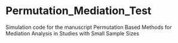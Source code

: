 # Permutation_Mediation_Test
Simulation code for the manuscript Permutation Based Methods for Mediation Analysis in Studies with Small Sample Sizes
